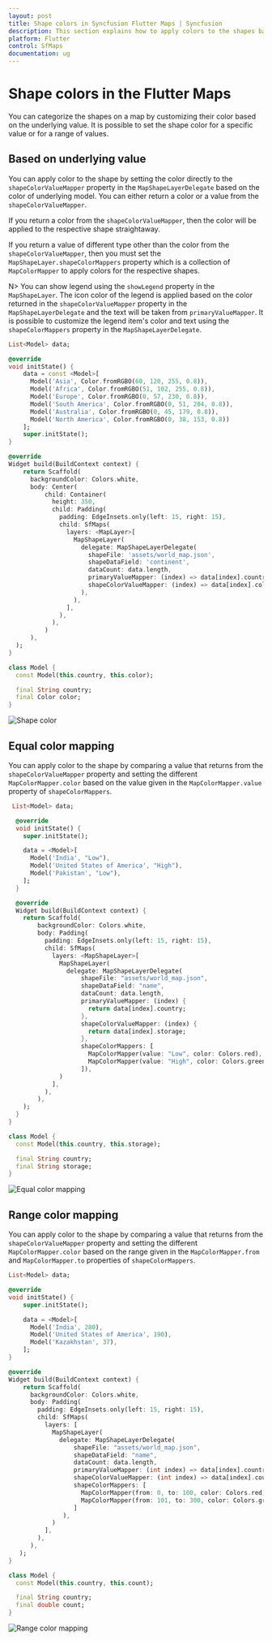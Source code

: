 ```yaml
---
layout: post
title: Shape colors in Syncfusion Flutter Maps | Syncfusion
description: This section explains how to apply colors to the shapes based on specific values in the Flutter maps.
platform: Flutter
control: SfMaps
documentation: ug
---
```


# Shape colors in the Flutter Maps

You can categorize the shapes on a map by customizing their color based on the underlying value. It is possible to set the shape color for a specific value or for a range of values.

## Based on underlying value

You can apply color to the shape by setting the color directly to the `shapeColorValueMapper` property in the `MapShapeLayerDelegate` based on the color of underlying model. You can either return a color or a value from the `shapeColorValueMapper`.

If you return a color from the `shapeColorValueMapper`, then the color will be applied to the respective shape straightaway.

If you return a value of different type other than the color from the `shapeColorValueMapper`, then you must set the `MapShapeLayer.shapeColorMappers` property which is a collection of `MapColorMapper` to apply colors for the respective shapes.

N> You can show legend using the `showLegend` property in the `MapShapeLayer`. The icon color of the legend is applied based on the color returned in the `shapeColorValueMapper` property in the `MapShapeLayerDelegate` and the text will be taken from `primaryValueMapper`. It is possible to customize the legend item's color and text using the `shapeColorMappers` property in the `MapShapeLayerDelegate`.

```dart
List<Model> data;

@override
void initState() {
    data = const <Model>[
      Model('Asia', Color.fromRGBO(60, 120, 255, 0.8)),
      Model('Africa', Color.fromRGBO(51, 102, 255, 0.8)),
      Model('Europe', Color.fromRGBO(0, 57, 230, 0.8)),
      Model('South America', Color.fromRGBO(0, 51, 204, 0.8)),
      Model('Australia', Color.fromRGBO(0, 45, 179, 0.8)),
      Model('North America', Color.fromRGBO(0, 38, 153, 0.8))
    ];
    super.initState();
}

@override
Widget build(BuildContext context) {
    return Scaffold(
      backgroundColor: Colors.white,
      body: Center(
          child: Container(
            height: 350,
            child: Padding(
              padding: EdgeInsets.only(left: 15, right: 15),
              child: SfMaps(
                layers: <MapLayer>[
                  MapShapeLayer(
                    delegate: MapShapeLayerDelegate(
                      shapeFile: 'assets/world_map.json',
                      shapeDataField: 'continent',
                      dataCount: data.length,
                      primaryValueMapper: (index) => data[index].country,
                      shapeColorValueMapper: (index) => data[index].color,
                    ),
                  ),
                ],
              ),
            ),
          )
      ),
  );
}

class Model {
  const Model(this.country, this.color);

  final String country;
  final Color color;
}
```

![Shape color](images/shape-colors/shape_color_default.png)

## Equal color mapping

You can apply color to the shape by comparing a value that returns from the `shapeColorValueMapper` property and setting the different `MapColorMapper.color` based on the value given in the `MapColorMapper.value` property of `shapeColorMappers`.

```dart
 List<Model> data;

  @override
  void initState() {
    super.initState();

    data = <Model>[
      Model('India', "Low"),
      Model('United States of America', "High"),
      Model('Pakistan', "Low"),
    ];
  }

  @override
  Widget build(BuildContext context) {
    return Scaffold(
        backgroundColor: Colors.white,
        body: Padding(
          padding: EdgeInsets.only(left: 15, right: 15),
          child: SfMaps(
            layers: <MapShapeLayer>[
              MapShapeLayer(
                delegate: MapShapeLayerDelegate(
                    shapeFile: "assets/world_map.json",
                    shapeDataField: "name",
                    dataCount: data.length,
                    primaryValueMapper: (index) {
                      return data[index].country;
                    },
                    shapeColorValueMapper: (index) {
                      return data[index].storage;
                    },
                    shapeColorMappers: [
                      MapColorMapper(value: "Low", color: Colors.red),
                      MapColorMapper(value: "High", color: Colors.green)
                    ]),
              )
            ],
          ),
        ),
    );
  }
}

class Model {
  const Model(this.country, this.storage);

  final String country;
  final String storage;
}
```

![Equal color mapping](images/shape-colors/equal_color_mapping.png)

## Range color mapping

You can apply color to the shape by comparing a value that returns from the `shapeColorValueMapper` property and setting the different `MapColorMapper.color` based on the range given in the `MapColorMapper.from` and `MapColorMapper.to` properties of `shapeColorMappers`.

```dart
List<Model> data;

@override
void initState() {
    super.initState();

    data = <Model>[
      Model('India', 280),
      Model('United States of America', 190),
      Model('Kazakhstan', 37),
    ];
}

@override
Widget build(BuildContext context) {
    return Scaffold(
      backgroundColor: Colors.white,
      body: Padding(
        padding: EdgeInsets.only(left: 15, right: 15),
        child: SfMaps(
          layers: [
            MapShapeLayer(
              delegate: MapShapeLayerDelegate(
                  shapeFile: "assets/world_map.json",
                  shapeDataField: "name",
                  dataCount: data.length,
                  primaryValueMapper: (int index) => data[index].country,
                  shapeColorValueMapper: (int index) => data[index].count,
                  shapeColorMappers: [
                    MapColorMapper(from: 0, to: 100, color: Colors.red),
                    MapColorMapper(from: 101, to: 300, color: Colors.green)
                  ]
               ),
            )
          ],
        ),
      ),
   );
}

class Model {
  const Model(this.country, this.count);

  final String country;
  final double count;
}
```

![Range color mapping](images/shape-colors/range_color_mapping.png)
